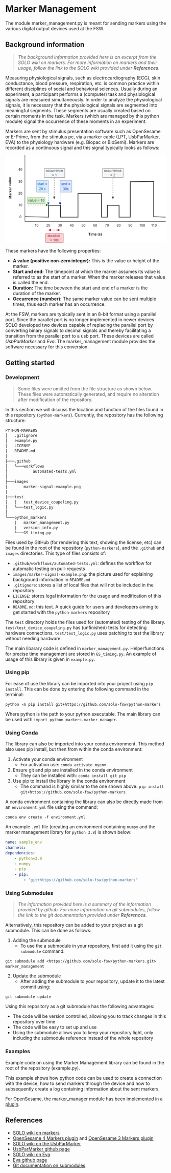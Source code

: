 # Marker Management # 
The module marker_management.py is meant for sending markers using the various digital output devices used at the FSW.

## Background information ##
> *The background information provided here is an excerpt from the SOLO wiki on markers. For more information on markers and their usage, follow the link to the SOLO wiki provided under __References__.*
 
Measuring physiological signals, such as electrocardiography (ECG), skin conductance, blood pressure, respiration, etc. is common practice within different disciplines of social and behavioral sciences. 
Usually during an experiment, a participant performs a (computer) task and physiological signals are measured simultaneously.
In order to analyze the physiological signals, it is necessary that the physiological signals are segmented into meaningful segments. These segments are usually created based on certain moments in the task.
Markers (which are managed by this python module) signal the occurrence of these moments in an experiment.

Markers are sent by stimulus presentation software such as OpenSesame or E-Prime, from the stimulus pc, via a marker cable (LPT, UsbParMarker, EVA) to the physiology hardware (e.g. Biopac or BioSemi). Markers are recorded as a continuous signal and this signal typically looks as follows:

![Example of a marker signal over time](/images/marker-signal-example.png)

These markers have the following properties:
- **A value (positive non-zero integer):** This is the value or height of the marker.
- **Start and end:** The timepoint at which the marker assumes its value is referred to as the start of a marker. When the marker releases that value is called the end.
- **Duration:** The time between the start and end of a marker is the duration of the marker.
- **Occurrence (number):** The same marker value can be sent multiple times, thus each marker has an occurrence.

At the FSW, markers are typically sent in an 8-bit format using a parallel port. Since the parallel port is no longer implemented in newer devices SOLO developed two devices capable of replacing the parallel port by converting binary signals to decimal signals and thereby facilitating a transition from the parallel port to a usb port. These devices are called _UsbParMarker_ and _Eva_. The marker_management module provides the software necessary for this conversion.

## Getting started ##

### Development ###
> Some files were omitted from the file structure as shown below. These files were automatically generated, and require no alteration after modification of the repository.

In this section we will discuss the location and function of the files found in this repository (`python-markers`). Currently, the repository has the following structure:

```
PYTHON-MARKERS
│   .gitignore
│   example.py
│   LICENSE
│   README.md
│
├───.github
│   └───workflows
│           automated-tests.yml
│
├───images
│       marker-signal-example.png
│
├───test
│   │   test_device_coupeling.py
│   └───test_logic.py
│
└───python_markers
    |   marker_management.py
    |   version_info.py
    └───GS_timing.py 

```

Files used by GitHub (for rendering this text, showing the license, etc) can be found in the root of the repository (`python-markers`), and the `.github` and `images` directories. This type of files consists of:
- `.github/workflows/automated-tests.yml`: defines the workflow for automatic testing on pull-requests
- `images/marker-signal-example.png`: the picture used for explaining background information in `README.md`
- `.gitignore`: stores a list of local files that will not be included in the repository
- `LICENSE`: stores legal information for the usage and modification of this repository
- `README.md`: this text. A quick guide for users and developers aiming to get started with the `python-markers` repository

The `test` directory holds the files used for (automated) testing of the library. `test/test_device_coupeling.py` has (unfinished) tests for detecting hardware connections. `test/test_logic.py` uses patching to test the library without needing hardware.

The main libarary code is defined in `marker_management.py`. Helperfunctions for precise time management are stored in `GS_timing.py`. An example of usage of this library is given in `example.py`.

### Using pip ###

For ease of use the library can be imported into your project using `pip install`. This can be done by entering the following command in the terminal:

```
python -m pip install git+https://github.com/solo-fsw/python-markers
```

Where python is the path to your python executable. The main library can be used with `import python_markers.marker_manager`.

### Using Conda ###

The library can also be imported into your conda environment. This method also uses pip install, but then from within the conda environment:

1. Activate your conda environment
    - For activation use: `conda activate myenv`
2. Ensure git and pip are installed in the conda environment
    - They can be installed with: `conda install git pip`
3. Use pip to install the library in the conda environment
    - The command is highly similar to the one shown above: `pip install git+https://github.com/solo-fsw/python-markers`

A conda environment containing the library can also be directly made from an `environment.yml` file using the command:

```
conda env create -f environment.yml
```

An example `.yml` file (creating an environment containing `numpy` and the marker management library for `python 3.8`) is shown below:

```yml
name: sample_env
channels:
dependencies:
    - python=3.8
    - numpy
    - pip
    - pip:
        - "git+https://github.com/solo-fsw/python-markers"
```

### Using Submodules ###
> *The information provided here is a summary of the information provided by github. For more information on git submodules, follow the link to the git documentation provided under __References__.*

Alternatively, this repository can be added to your project as a git submodule. This can be done as follows:
1. Adding the submodule
    - To use the a submodule in your repository, first add it using the `git submodule` command:
```
git submodule add <https://github.com/solo-fsw/python-markers.git> marker_management
``` 
2. Update the submodule
    - After adding the submodule to your repository, update it to the latest commit using:
```
git submodule update
```

Using this repository as a git submodule has the following advantages:
- The code will be version controlled, allowing you to track changes in this repository over time
- The code will be easy to set up and use
- Using the submodule allows you to keep your repository light, only including the submodule reference instead of the whole repository

### Examples ###

Example code on using the Marker Management library can be found in the root of the repository (example.py).

This example shows how python code can be used to create a connection with the device, how to send markers through the device and how to subsequently create a log containing information about the sent markers.

For OpenSesame, the marker_manager module has been implemented in a [plugin](https://github.com/solo-fsw/opensesame_plugin_markers).


## References ##

- [SOLO wiki on markers](https://researchwiki.solo.universiteitleiden.nl/xwiki/wiki/researchwiki.solo.universiteitleiden.nl/view/Hardware/Markers%20and%20Events/)
- [OpenSesame 4 Markers plugin](https://github.com/solo-fsw/opensesame4_plugin_markers) and [OpenSesame 3 Markers plugin](https://github.com/solo-fsw/opensesame3_plugin_markers)
- [SOLO wiki on the UsbParMarker](https://researchwiki.solo.universiteitleiden.nl/xwiki/wiki/researchwiki.solo.universiteitleiden.nl/view/Hardware/Markers%20and%20Events/UsbParMarker/)
- [UsbParMarker github page](https://github.com/solo-fsw/UsbParMarker)
- [SOLO wiki on Eva](https://researchwiki.solo.universiteitleiden.nl/xwiki/wiki/researchwiki.solo.universiteitleiden.nl/view/Hardware/Markers%20and%20Events/EVA/)
- [Eva github page](https://github.com/solo-fsw/Eva)
- [Git documentation on submodules](https://git-scm.com/book/en/v2/Git-Tools-Submodules)
